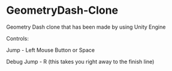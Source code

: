 # GeometryDash-Clone

Geometry Dash clone that has been made by using Unity Engine

Controls:

Jump - Left Mouse Button or Space

Debug Jump - R (this takes you right away to the finish line)
